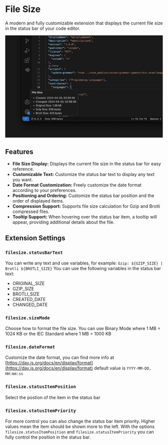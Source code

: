 # File Size

A modern and fully customizable extension that displays the current file size in the status bar of your code editor.

![File Size](https://raw.githubusercontent.com/biati-digital/vscode-file-size/main/assets/cover.jpg "File Size")

## Features

- **File Size Display:** Displays the current file size in the status bar for easy reference.
- **Customizable Text:** Customize the status bar text to display any text you want.
- **Date Format Customization:** Freely customize the date format according to your preferences.
- **Positioning and Ordering:** Customize the status bar position and the order of displayed items.
- **Compression Support:** Supports file size calculation for Gzip and Brotli compressed files.
- **Tooltip Support:** When hovering over the status bar item, a tooltip will appear, providing additional details about the file.

## Extension Settings

### `filesize.statusBarText`

You can write any text and use variables, for example: `Gzip: ${GZIP_SIZE} | Brotli ${BROTLI_SIZE}` You can use the following variables in the status bar text:

- ORIGINAL_SIZE
- GZIP_SIZE
- BROTLI_SIZE
- CREATED_DATE
- CHANGED_DATE

### `filesize.sizeMode`

Choose how to format the file size. You can use Binary Mode where 1 MB = 1024 KB or  the IEC Standard where 1 MB = 1000 KB

### `filesize.dateFormat`

Customize the date format, you can find more info at [https://day.js.org/docs/en/display/format](https://day.js.org/docs/en/display/format) default value is `YYYY-MM-DD, HH:mm:ss`

### `filesize.statusItemPosition`

Select the postion of the item in the status bar

### `filesize.statusItemPriority`

For more control you can also change the status bar item priority. Higher values mean the item should be shown more to the left. With the options `filesize.statusItemPosition` and `filesize.statusItemPriority` you can fully control the position in the status bar.
